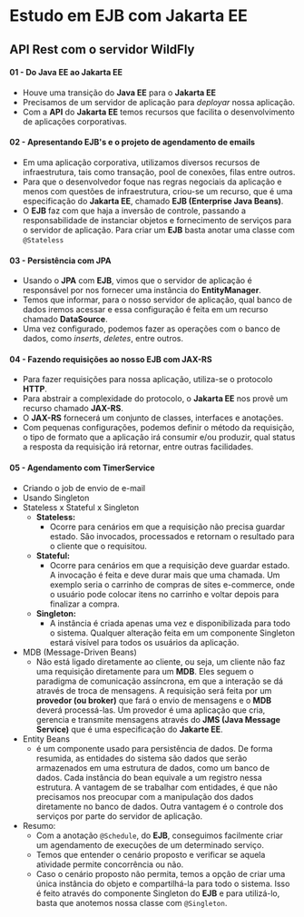 # Estudo em EJB com Jakarta EE
## API Rest com o servidor WildFly

#### 01 - Do Java EE ao Jakarta EE
- Houve uma transição do **Java EE** para o **Jakarta EE**
- Precisamos de um servidor de aplicação para *deployar* nossa aplicação.
- Com a **API** do **Jakarta EE** temos recursos que facilita o desenvolvimento de aplicações corporativas.
 
#### 02 - Apresentando EJB's e o projeto de agendamento de emails
- Em uma aplicação corporativa, utilizamos diversos recursos de infraestrutura, tais como transação, pool de conexões, filas entre outros.
- Para que o desenvolvedor foque nas regras negociais da aplicação e menos com questões de infraestrutura, criou-se um recurso, que é uma especificação do **Jakarta EE**, chamado **EJB (Enterprise Java Beans)**.
- O **EJB** faz com que haja a inversão de controle, passando a responsabilidade de instanciar objetos e fornecimento de serviços para o servidor de aplicação. Para criar um **EJB** basta anotar uma classe com `@Stateless`

#### 03 - Persistência com JPA
- Usando o **JPA** com **EJB**, vimos que o servidor de aplicação é responsável por nos fornecer uma instância do **EntityManager**.
- Temos que informar, para o nosso servidor de aplicação, qual banco de dados iremos acessar e essa configuração é feita em um recurso chamado **DataSource**.
- Uma vez configurado, podemos fazer as operações com o banco de dados, como *inserts*, *deletes*, entre outros.
  
#### 04 - Fazendo requisições ao nosso EJB com JAX-RS
- Para fazer requisições para nossa aplicação, utiliza-se o protocolo **HTTP**.
- Para abstrair a complexidade do protocolo, o **Jakarta EE** nos provê um recurso chamado **JAX-RS**.
- O **JAX-RS** fornecerá um conjunto de classes, interfaces e anotações.
- Com pequenas configurações, podemos definir o método da requisição, o tipo de formato que a aplicação irá consumir e/ou produzir, qual status a resposta da requisição irá retornar, entre outras facilidades.
  
#### 05 - Agendamento com TimerService
- Criando o job de envio de e-mail
- Usando Singleton
- Stateless x Stateful x Singleton
    - **Stateless:** 
        - Ocorre para cenários em que a requisição não precisa guardar estado. São invocados, processados e retornam o resultado para o cliente que o requisitou. 
    - **Stateful:** 
        - Ocorre para cenários em que a requisição deve guardar estado. A invocação é feita e deve durar mais que uma chamada. Um exemplo seria o carrinho de compras de sites e-commerce, onde o usuário pode colocar itens no carrinho e voltar depois para finalizar a compra. 
    - **Singleton:** 
        - A instância é criada apenas uma vez e disponibilizada para todo o sistema. Qualquer alteração feita em um componente Singleton estará visível para todos os usuários da aplicação.
- MDB (Message-Driven Beans)
    - Não está ligado diretamente ao cliente, ou seja, um cliente não faz uma requisição diretamente para um **MDB**. Eles seguem o paradigma de comunicação assíncrona, em que a interação se dá através de troca de mensagens. A requisição será feita por um **provedor (ou broker)** que fará o envio de mensagens e o **MDB** deverá processá-las. Um provedor é uma aplicação que cria, gerencia e transmite mensagens através do **JMS (Java Message Service)** que é uma especificação do **Jakarte EE**.
- Entity Beans
    - é um componente usado para persistência de dados. De forma resumida, as entidades do sistema são dados que serão armazenados em uma estrutura de dados, como um banco de dados. Cada instância do bean equivale a um registro nessa estrutura. A vantagem de se trabalhar com entidades, é que não precisamos nos preocupar com a manipulação dos dados diretamente no banco de dados. Outra vantagem é o controle dos serviços por parte do servidor de aplicação.   
- Resumo:
    - Com a anotação `@Schedule`, do **EJB**, conseguimos facilmente criar um agendamento de execuções de um determinado serviço.
    - Temos que entender o cenário proposto e verificar se aquela atividade permite concorrência ou não.
    - Caso o cenário proposto não permita, temos a opção de criar uma única instância do objeto e compartilhá-la para todo o sistema. Isso é feito através do componente Singleton do **EJB** e para utilizá-lo, basta que anotemos nossa classe com `@Singleton`.